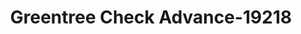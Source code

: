 ---
f_zip-code: 39208
f_state-code: MS
title: Greentree Check Advance-19218
f_phone: 601-664-0999
f_city-only: Pearl
f_address: 3405 Old Brandon Road Pearl
f_location-unique-id: '19218'
slug: greentree-check-advance-19218
updated-on: '2024-05-30T13:46:58.046Z'
created-on: '2024-05-30T13:36:59.803Z'
published-on: '2024-05-30T13:54:32.469Z'
f_city-state: cms/city/pearl-ms.md
f_company: cms/company/greentree-check-advance.md
f_state: cms/state/mississippi.md
layout: '[payday-loan].html'
tags: payday-loan
---
